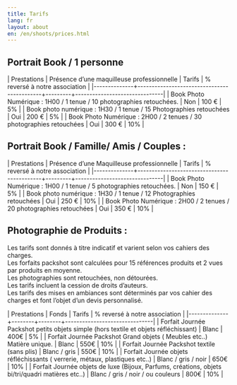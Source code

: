 ```yaml
---
title: Tarifs
lang: fr
layout: about
en: /en/shoots/prices.html
---
```


## Portrait Book / 1 personne

| Prestations  | Présence d’une maquilleuse professionnelle | Tarifs  | % reversé à notre association |
|--------------+--------------------------------------------+---------+-------------------------------|
| Book Photo Numérique : 1H00 / 1 tenue / 10 photographies retouchées.   | Non  | 100 € | 5% |
| Book photo numérique : 1H30 / 1 tenue / 15 Photographies retouchées | Oui | 200 € | 5% |
| Book Photo Numérique : 2H00 / 2 tenues / 30 photographies retouchées | Oui | 300 € | 10% |


## Portrait Book / Famille/ Amis / Couples :


| Prestations  | Présence d’une Maquilleuse professionnelle | Tarifs  | % reversé à notre association |
|--------------+--------------------------------------------+---------+-------------------------------|
| Book Photo Numérique :  1H00 / 1 tenue / 5 photographies retouchées.   | Non  | 150 € | 5% |
| Book photo numérique : 1H30 / 1 tenue / 12 Photographies retouchées | Oui | 250 € | 10% |
| Book Photo Numérique : 2H00 / 2 tenues / 20 photographies retouchées | Oui | 350 € | 10% |


## Photographie de Produits : 

Les tarifs sont donnés à titre indicatif et varient selon vos cahiers des charges.  
Les forfaits packshot sont calculées pour 15 références produits et 2 vues par produits en moyenne.  
Les photographies sont retouchées, non détourées.  
Les tarifs incluent la cession de droits d’auteurs.  
Les tarifs des mises en ambiances sont déterminés par vos cahier des charges et font l’objet d’un devis personnalisé.  

| Prestations  | Fonds  | Tarifs | % reversé à notre association |
|--------------+--------+--------+-------------------------------|
| Forfait Journée Packshot petits objets simple (hors textile et objets réfléchissant)  | Blanc  | 400€ | 5% |
| Forfait Journée Packshot Grand objets ( Meubles etc..) Matière unique. | Blanc | 550€ | 10% |
| Forfait Journée Packshot textile (sans plis) | Blanc / gris  | 550€ | 10% |
| Forfait Journée objets réfléchissants ( verrerie, métaux, plastiques etc..)  | Blanc / gris / noir  | 650€ | 10% |
| Forfait Journée objets de luxe (Bijoux, Parfums, créations, objets bi/tri/quadri matières etc..)   | Blanc / gris / noir / ou couleurs  | 800€ | 10% |






